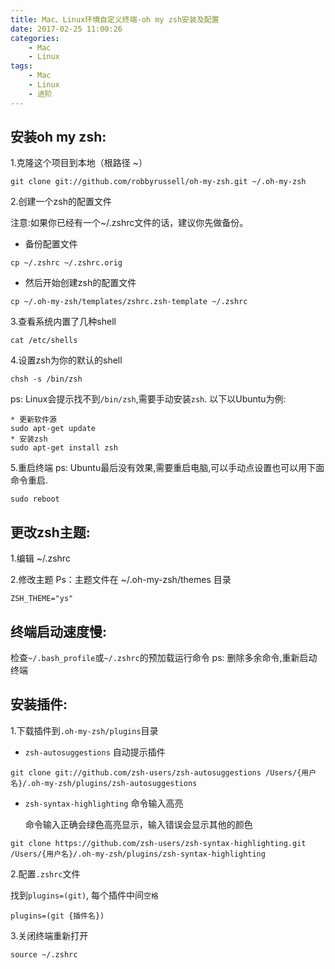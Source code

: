 ```yaml
---
title: Mac、Linux环境自定义终端-oh my zsh安装及配置
date: 2017-02-25 11:00:26
categories:
    - Mac
    - Linux
tags: 
    - Mac
    - Linux
    - 进阶
---
```


## 安装oh my zsh:
1.克隆这个项目到本地（根路径 ~）

```
git clone git://github.com/robbyrussell/oh-my-zsh.git ~/.oh-my-zsh
```

2.创建一个zsh的配置文件

注意:如果你已经有一个~/.zshrc文件的话，建议你先做备份。

* 备份配置文件

```
cp ~/.zshrc ~/.zshrc.orig
```

* 然后开始创建zsh的配置文件

```
cp ~/.oh-my-zsh/templates/zshrc.zsh-template ~/.zshrc
```
    
3.查看系统内置了几种shell

```
cat /etc/shells
```

4.设置zsh为你的默认的shell

```
chsh -s /bin/zsh
```

ps: Linux会提示找不到`/bin/zsh`,需要手动安装`zsh`.
以下以Ubuntu为例:

```
* 更新软件源
sudo apt-get update
* 安装zsh
sudo apt-get install zsh
```


5.重启终端
ps:  Ubuntu最后没有效果,需要重启电脑,可以手动点设置也可以用下面命令重启.

```
sudo reboot
```

## 更改zsh主题:

1.编辑 ~/.zshrc

2.修改主题
Ps：主题文件在 ~/.oh-my-zsh/themes 目录

```
ZSH_THEME="ys"
```

## 终端启动速度慢:
检查`~/.bash_profile`或`~/.zshrc`的预加载运行命令
ps: 删除多余命令,重新启动终端

## 安装插件:

1.下载插件到`.oh-my-zsh/plugins`目录

* `zsh-autosuggestions` 自动提示插件

```
git clone git://github.com/zsh-users/zsh-autosuggestions /Users/{用户名}/.oh-my-zsh/plugins/zsh-autosuggestions
```

* `zsh-syntax-highlighting` 命令输入高亮

    命令输入正确会绿色高亮显示，输入错误会显示其他的颜色

```
git clone https://github.com/zsh-users/zsh-syntax-highlighting.git /Users/{用户名}/.oh-my-zsh/plugins/zsh-syntax-highlighting
```

2.配置`.zshrc`文件

找到`plugins=(git)`, 每个插件中间`空格`

```
plugins=(git {插件名})
```

3.关闭终端重新打开

```
source ~/.zshrc
```